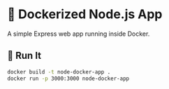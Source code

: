 # 🐳 Dockerized Node.js App

A simple Express web app running inside Docker.

## 🚀 Run It

```bash
docker build -t node-docker-app .
docker run -p 3000:3000 node-docker-app
